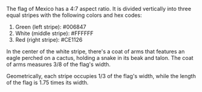 The flag of Mexico has a 4:7 aspect ratio. It is divided vertically into three equal stripes with the following colors and hex codes:

1. Green (left stripe): #006847
2. White (middle stripe): #FFFFFF
3. Red (right stripe): #CE1126

In the center of the white stripe, there's a coat of arms that features an eagle perched on a cactus, holding a snake in its beak and talon. The coat of arms measures 3/8 of the flag's width.

Geometrically, each stripe occupies 1/3 of the flag's width, while the length of the flag is 1.75 times its width.